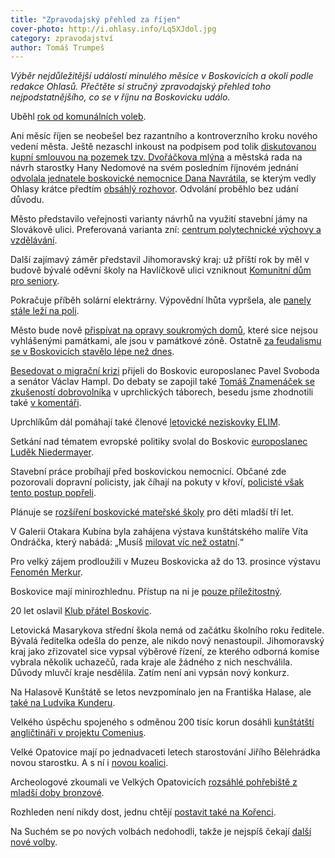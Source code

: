 ```yaml
---
title: "Zpravodajský přehled za říjen"
cover-photo: http://i.ohlasy.info/Lq5XJdol.jpg
category: zpravodajství
author: Tomáš Trumpeš
---
```


*Výběr nejdůležitější událostí minulého měsíce v Boskovicích a okolí podle redakce Ohlasů. Přečtěte si stručný zpravodajský přehled toho nejpodstatnějšího, co se v říjnu na Boskovicku událo.*

Uběhl [rok od komunálních voleb](/clanky/2015/10/rok-po-volbach.html).

Ani měsíc říjen se neobešel bez razantního a kontroverzního kroku nového vedení města. Ještě nezaschl inkoust na podpisem pod tolik [diskutovanou kupní smlouvou na pozemek tzv. Dvořáčkova mlýna](/clanky/2015/10/dvorackuv-mlyn.html) a městská rada na návrh starostky Hany Nedomové na svém posledním říjnovém jednání [odvolala jednatele boskovické nemocnice Dana Navrátila](/clanky/2015/10/navratil-odvolan.html), se kterým vedly Ohlasy krátce předtím [obsáhlý rozhovor](/clanky/2015/10/rozhovor-navratil.html). Odvolání proběhlo bez udání důvodu.

Město představilo veřejnosti varianty návrhů na využití stavební jámy na Slovákově ulici. Preferovaná varianta zní: [centrum polytechnické výchovy a vzdělávání](/clanky/2015/10/budoucnost-slovakovy.html).

Další zajímavý záměr představil Jihomoravský kraj: už příští rok by měl v budově bývalé oděvní školy na Havlíčkově ulici vzniknout [Komunitní dům pro seniory](/clanky/2015/10/komunitni-dum-havlickova.html).

Pokračuje příběh solární elektrárny. Výpovědní lhůta vypršela, ale [panely stále leží na poli](http://blanensky.denik.cz/zpravy_region/solarni-elektrarna-blokuje-boskovicke-pozemky-mesto-zvazuje-soudni-vyklizeni-20151017.html).

Město bude nově [přispívat na opravy soukromých domů](http://blanensky.denik.cz/zpravy_region/novinka-boskovice-prispeji-i-na-opravy-nepamatkovych-domu-v-pamatkove-zone-20151021.html), které sice nejsou vyhlášenými památkami, ale jsou v památkové zóně. Ostatně [za feudalismu se v Boskovicích stavělo lépe než dnes](/clanky/2015/10/architektura-v-boskovicich.html).

[Besedovat o migrační krizi](/clanky/2015/10/beseda-migrace.html) přijeli do Boskovic europoslanec Pavel Svoboda a senátor Václav Hampl. Do debaty se zapojil také [Tomáš Znamenáček se zkušeností dobrovolníka](/clanky/2015/10/rozhovor-uprchlici.html) v uprchlických táborech, besedu jsme zhodnotili také [v komentáři](/clanky/2015/10/komentar-k-imigraci.html).

Uprchlíkům dál pomáhají také členové [letovické neziskovky ELIM](http://blanensky.denik.cz/zpravy_region/dobrovolnici-z-blanenska-pomahali-na-srbsko-chorvatske-hranici-syrskym-bezencum-20151101.html).

Setkání nad tématem evropské politiky svolal do Boskovic [europoslanec Luděk Niedermayer](/clanky/2015/10/rozhovor-niedermayer.html).

Stavební práce probíhají před boskovickou nemocnicí. Občané zde pozorovali dopravní policisty, jak číhají na pokuty v křoví, [policisté však tento postup popřeli](/clanky/2015/10/policie-v-krovi.html).

Plánuje se [rozšíření boskovické mateřské školy](http://zrcadlo.net/clanky/Boskovice-rozsiri-materskou-skolu-mista-budou-i-pro-nejmladsi-2273/) pro děti mladší tří let.

V Galerii Otakara Kubína byla zahájena výstava kunštátského malíře Víta Ondráčka, který nabádá: „Musíš [milovat víc než ostatní](/clanky/2015/11/milovat-vic-nez-ostatni.html).“

Pro velký zájem prodloužili v Muzeu Boskovicka až do 13. prosince výstavu [Fenomén Merkur](https://www.facebook.com/media/set/?set=a.889632737757509.1073741860.781692698551514&type=3#).

Boskovice mají minirozhlednu. Přístup na ni je [pouze příležitostný](http://blanensky.denik.cz/zpravy_region/na-vodojemu-v-boskovicich-vznikla-vyhlidka-lide-se-tam-ale-dostanou-jen-obcas-20151030.html).

20 let oslavil [Klub přátel Boskovic](http://blanensky.denik.cz/zpravy_region/klub-pratel-boskovic-uz-20-let-popularizuje-mesto-znaci-stezky-vydava-knihy-20151013.html).

Letovická Masarykova střední škola nemá od začátku školního roku ředitele. Bývalá ředitelka odešla do penze, ale nikdo nový nenastoupil. Jihomoravský kraj jako zřizovatel sice vypsal výběrové řízení, ze kterého odborná komise vybrala několik uchazečů, rada kraje ale žádného z nich neschválila. Důvody mluvčí kraje nesdělila. Zatím není ani vypsán nový konkurz.

Na Halasově Kunštátě se letos nevzpomínalo jen na Františka Halase, ale [také na Ludvíka Kunderu](/clanky/2015/10/kundera-ondracek.html).

Velkého úspěchu spojeného s odměnou 200 tisíc korun dosáhli [kunštátští angličtináři v projektu Comenius](/clanky/2015/11/kunstat-oceneni.html).

Velké Opatovice mají po jednadvaceti letech starostování Jiřího Bělehrádka novou starostku. A s ní i [novou koalici](http://blanensky.denik.cz/zpravy_region/velke-opatovice-maji-novou-starostku-belehradka-vystridala-gerbrichova-20151022.html).

Archeologové zkoumali ve Velkých Opatovicích [rozsáhlé pohřebiště z mladší doby bronzové](http://blanensky.denik.cz/zpravy_region/archeologove-ve-velkych-opatovicich-zkoumaji-pohrebiste-z-doby-bronzove-20151003.html).

Rozhleden není nikdy dost, jednu chtějí [postavit také na Kořenci](http://blanensky.denik.cz/zpravy_region/korenecti-chteji-postavit-rozhlednu-na-kopci-paprc-vysokou-45-metru-20151102.html).

Na Suchém se po nových volbách nedohodli, takže je nejspíš čekají [další nové volby](http://blanensky.denik.cz/zpravy_region/suchy-cekaji-nove-volby-zastupitele-se-nedohodli-je-to-sproste-zaznelo-z-lidu-20151018.html).